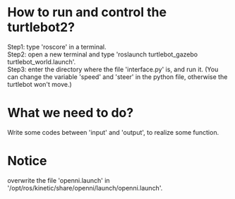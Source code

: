 # How to run and control the turtlebot2?
Step1: type 'roscore' in a terminal.  
Step2: open a new terminal and type 'roslaunch turtlebot_gazebo turtlebot_world.launch'.  
Step3: enter the directory where the file 'interface.py' is, and run it. (You can change the variable 'speed' and 'steer' in the python file, otherwise the turtlebot won't move.)
  
# What we need to do?
Write some codes between 'input' and 'output', to realize some function.

# Notice
overwrite the file 'openni.launch' in '/opt/ros/kinetic/share/openni/launch/openni.launch'.
